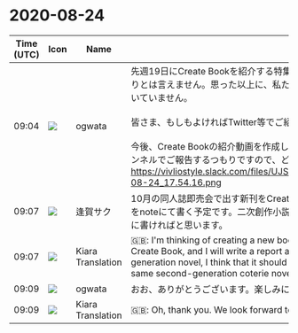 # 2020-08-24

|Time (UTC)|Icon|Name|Message|
|---|---|---|---|
|09:04|![](https://avatars.slack-edge.com/2019-11-22/845042642576_070441337abaca9fb7b3_72.png)|ogwata|先週19日にCreate Bookを紹介する特集ページを公開しました。しかしサイトの訪問者数は、期待通りとは言えません。思った以上に、私たちが届けたいと思っていた人たちに、CreateBookの情報が届いていません。<br><br>皆さま、もしもよければTwitter等でご紹介いただけないでしょうか。<br><br>今後、Create Bookの紹介動画を作成し、YouTubeに公開する予定で作業中です。随時こちらのチャンネルでご報告するつもりですので、どうかよろしくお願いします！<br>https://vivliostyle.slack.com/files/UJS3RCS86/F019CKLDVEF/____________________________2020-08-24_17.54.16.png|
|09:07|![](https://secure.gravatar.com/avatar/fdb866265ed3f356f8d969c3c75d7c3a.jpg?s=72&d=https%3A%2F%2Fa.slack-edge.com%2Fdf10d%2Fimg%2Favatars%2Fava_0004-72.png)|逢賀サク|10月の同人誌即売会で出す新刊をCreate Bookで作成しようと考えており、完成したらレポート記事をnoteにて書く予定です。二次創作小説なので、同じ二次創作同人小説書きの方に情報が伝わるように書ければと思います。|
|09:07|![](https://avatars.slack-edge.com/2019-08-21/732685848020_f3f20736795184660348_72.png)|Kiara Translation|🇬🇧: I'm thinking of creating a new book to publish at the Doujinshi spot sale in October with Create Book, and I will write a report article with note when completed. Since it is a second-generation novel, I think that it should be written so that information can be transmitted to the same second-generation coterie novel writing.|
|09:09|![](https://avatars.slack-edge.com/2019-11-22/845042642576_070441337abaca9fb7b3_72.png)|ogwata|おお、ありがとうございます。楽しみにお待ちしています！|
|09:09|![](https://avatars.slack-edge.com/2019-08-21/732685848020_f3f20736795184660348_72.png)|Kiara Translation|🇬🇧: Oh, thank you. We look forward to it!|
